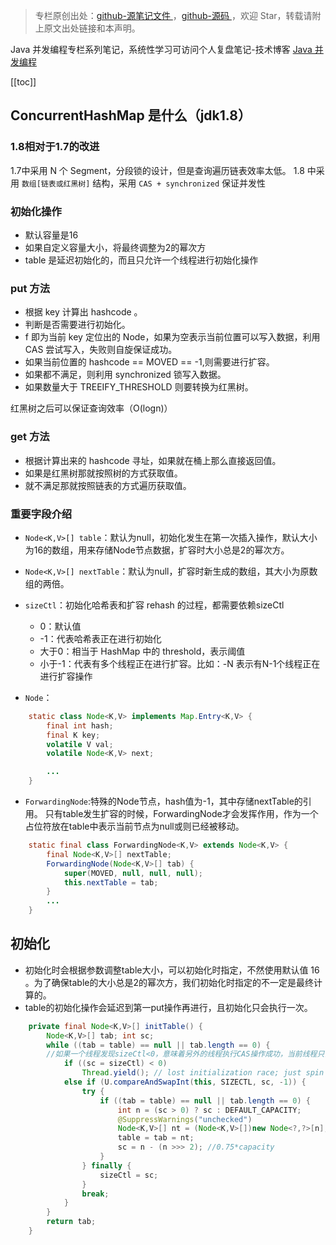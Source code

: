 > 专栏原创出处：[github-源笔记文件 ](https://github.com/GourdErwa/review-notes/tree/master/language/java-concurrency) ，[github-源码 ](https://github.com/GourdErwa/java-advanced/tree/master/java-concurrency)，欢迎 Star，转载请附上原文出处链接和本声明。

Java 并发编程专栏系列笔记，系统性学习可访问个人复盘笔记-技术博客 [Java 并发编程 ](https://review-notes.top/language/java-concurrency/)

[[toc]]
## ConcurrentHashMap 是什么（jdk1.8）

### 1.8相对于1.7的改进
1.7中采用 N 个 Segment，分段锁的设计，但是查询遍历链表效率太低。
1.8 中采用 `数组[链表或红黑树]` 结构，采用 `CAS + synchronized` 保证并发性
### 初始化操作
- 默认容量是16
- 如果自定义容量大小，将最终调整为2的幂次方
- table 是延迟初始化的，而且只允许一个线程进行初始化操作

### put 方法
- 根据 key 计算出 hashcode 。
- 判断是否需要进行初始化。
- f 即为当前 key 定位出的 Node，如果为空表示当前位置可以写入数据，利用 CAS 尝试写入，失败则自旋保证成功。
- 如果当前位置的 hashcode == MOVED == -1,则需要进行扩容。
- 如果都不满足，则利用 synchronized 锁写入数据。
- 如果数量大于 TREEIFY_THRESHOLD 则要转换为红黑树。

红黑树之后可以保证查询效率（O(logn)）

### get 方法
- 根据计算出来的 hashcode 寻址，如果就在桶上那么直接返回值。
- 如果是红黑树那就按照树的方式获取值。
- 就不满足那就按照链表的方式遍历获取值。

### 重要字段介绍
- `Node<K,V>[] table`：默认为null，初始化发生在第一次插入操作，默认大小为16的数组，用来存储Node节点数据，扩容时大小总是2的幂次方。
- `Node<K,V>[] nextTable`：默认为null，扩容时新生成的数组，其大小为原数组的两倍。
- `sizeCtl`：初始化哈希表和扩容 rehash 的过程，都需要依赖sizeCtl
    - 0：默认值
    - -1：代表哈希表正在进行初始化
    - 大于0：相当于 HashMap 中的 threshold，表示阈值
    - 小于-1：代表有多个线程正在进行扩容。比如：-N 表示有N-1个线程正在进行扩容操作

- `Node`：
```java
    static class Node<K,V> implements Map.Entry<K,V> {
        final int hash;
        final K key;
        volatile V val;
        volatile Node<K,V> next;

        ...
    }
```
- `ForwardingNode`:特殊的Node节点，hash值为-1，其中存储nextTable的引用。
只有table发生扩容的时候，ForwardingNode才会发挥作用，作为一个占位符放在table中表示当前节点为null或则已经被移动。
```java
    static final class ForwardingNode<K,V> extends Node<K,V> {
        final Node<K,V>[] nextTable;
        ForwardingNode(Node<K,V>[] tab) {
            super(MOVED, null, null, null);
            this.nextTable = tab;
        }
        ...
    }
```


## 初始化
- 初始化时会根据参数调整table大小，可以初始化时指定，不然使用默认值 16 。为了确保table的大小总是2的幂次方，我们初始化时指定的不一定是最终计算的。
- table的初始化操作会延迟到第一put操作再进行，且初始化只会执行一次。

```java
    private final Node<K,V>[] initTable() {
        Node<K,V>[] tab; int sc;
        while ((tab = table) == null || tab.length == 0) {
        //如果一个线程发现sizeCtl<0，意味着另外的线程执行CAS操作成功，当前线程只需要让出cpu时间片
            if ((sc = sizeCtl) < 0)
                Thread.yield(); // lost initialization race; just spin
            else if (U.compareAndSwapInt(this, SIZECTL, sc, -1)) {
                try {
                    if ((tab = table) == null || tab.length == 0) {
                        int n = (sc > 0) ? sc : DEFAULT_CAPACITY;
                        @SuppressWarnings("unchecked")
                        Node<K,V>[] nt = (Node<K,V>[])new Node<?,?>[n];
                        table = tab = nt;
                        sc = n - (n >>> 2); //0.75*capacity
                    }
                } finally {
                    sizeCtl = sc;
                }
                break;
            }
        }
        return tab;
    }
```